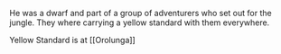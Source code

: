 He was a dwarf and part of a group of adventurers who set out for the jungle. They where carrying a yellow standard with them everywhere.

Yellow Standard is at [[Orolunga]]